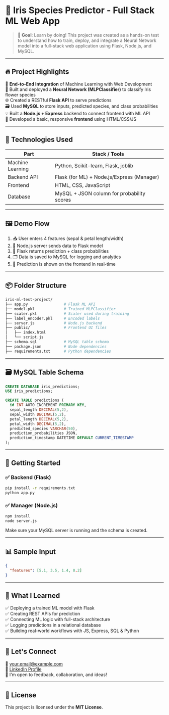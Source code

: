 # 🌸 Iris Species Predictor - Full Stack ML Web App

> **🎯 Goal**: Learn by doing! This project was created as a hands-on test to understand how to train, deploy, and integrate a Neural Network model into a full-stack web application using Flask, Node.js, and MySQL.

---

## 🔥 Project Highlights

🚀 **End-to-End Integration** of Machine Learning with Web Development  
🧠 Built and deployed a **Neural Network (MLPClassifier)** to classify Iris flower species  
🌐 Created a RESTful **Flask API** to serve predictions  
🗃️ Used **MySQL** to store inputs, predicted species, and class probabilities  
💡 Built a **Node.js + Express** backend to connect frontend with ML API  
🎨 Developed a basic, responsive **frontend** using HTML/CSS/JS

---

## 🧠 Technologies Used

| Part        | Stack / Tools                             |
|-------------|--------------------------------------------|
| Machine Learning | Python, Scikit-learn, Flask, joblib       |
| Backend API | Flask (for ML) + Node.js/Express (Manager) |
| Frontend    | HTML, CSS, JavaScript                      |
| Database    | MySQL + JSON column for probability scores |

---

## 🖼️ Demo Flow

1. 📥 User enters 4 features (sepal & petal length/width)
2. 🔁 Node.js server sends data to Flask model
3. 🧠 Flask returns prediction + class probabilities
4. 🗂️ Data is saved to MySQL for logging and analytics
5. 🧾 Prediction is shown on the frontend in real-time

---

## 📦 Folder Structure

```bash
iris-ml-test-project/
├── app.py                # Flask ML API
├── model.pkl             # Trained MLPClassifier
├── scaler.pkl            # Scaler used during training
├── label_encoder.pkl     # Encoded labels
├── server.js             # Node.js backend
├── public/               # Frontend UI files
│   ├── index.html
│   └── script.js
├── schema.sql            # MySQL table schema
├── package.json          # Node dependencies
├── requirements.txt      # Python dependencies
```

---

## 🗃️ MySQL Table Schema

```sql
CREATE DATABASE iris_predictions;
USE iris_predictions;

CREATE TABLE predictions (
  id INT AUTO_INCREMENT PRIMARY KEY,
  sepal_length DECIMAL(5,2),
  sepal_width DECIMAL(5,2),
  petal_length DECIMAL(5,2),
  petal_width DECIMAL(5,2),
  predicted_species VARCHAR(50),
  prediction_probabilities JSON,
  prediction_timestamp DATETIME DEFAULT CURRENT_TIMESTAMP
);
```

---

## 🚀 Getting Started

### ✅ Backend (Flask)
```bash
pip install -r requirements.txt
python app.py
```

### ✅ Manager (Node.js)
```bash
npm install
node server.js
```

Make sure your MySQL server is running and the schema is created.

---

## 📊 Sample Input

```json
{
  "features": [5.1, 3.5, 1.4, 0.2]
}
```

---

## 🎯 What I Learned

✅ Deploying a trained ML model with Flask  
✅ Creating REST APIs for prediction  
✅ Connecting ML logic with full-stack architecture  
✅ Logging predictions in a relational database  
✅ Building real-world workflows with JS, Express, SQL & Python

---

## 🤝 Let's Connect

📧 your.email@example.com  
🔗 [LinkedIn Profile](https://linkedin.com/in/yourname)  
🧠 I'm open to feedback, collaboration, and ideas!

---

## 📄 License

This project is licensed under the **MIT License**.
